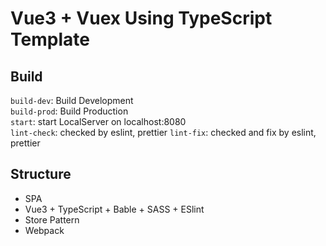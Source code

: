# Vue3 + Vuex Using TypeScript Template

## Build

`build-dev`: Build Development  
`build-prod`: Build Production  
`start`: start LocalServer on localhost:8080  
`lint-check`: checked by eslint, prettier
`lint-fix`: checked and fix by eslint, prettier

## Structure
- SPA
- Vue3 + TypeScript + Bable + SASS + ESlint
- Store Pattern
- Webpack

